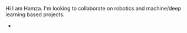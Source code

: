 
Hi I am Hamza. 
I'm looking to collaborate on robotics and machine/deep learning based projects.



-

